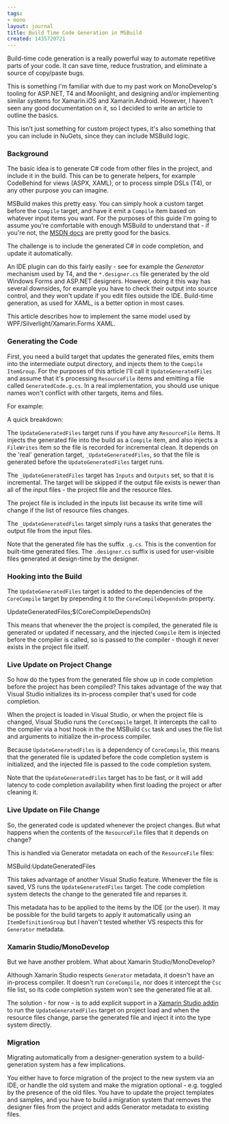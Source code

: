 ```yaml
---
tags:
- mono
layout: journal
title: Build Time Code Generation in MSBuild
created: 1435720721
---
```

Build-time code generation is a really powerful way to automate repetitive parts of your code. It can save time, reduce frustration, and eliminate a source of copy/paste bugs.

This is something I'm familiar with due to my past work on MonoDevelop's tooling for ASP.NET, T4 and Moonlight, and designing and/or implementing similar systems for Xamarin.iOS and Xamarin.Android. However, I haven't seen any good documentation on it, so I decided to write an article to outline the basics.

This isn't just something for custom project types, it's also something that you can include in NuGets, since they can include MSBuild logic.

<h3>Background</h3>

The basic idea is to generate C# code from other files in the project, and include it in the build. This can be to generate helpers, for example CodeBehind for views (ASPX, XAML), or to process simple DSLs (T4), or any other purpose you can imagine.

MSBuild makes this pretty easy. You can simply hook a custom target before the <code>Compile</code> target, and have it emit a <code>Compile</code> item based on whatever input items you want. For the purposes of this guide I'm going to assume you're comfortable with enough MSBuild to understand that - if you're not, the <a href="https://msdn.microsoft.com/en-us/library/dd637714.aspx">MSDN docs</a> are pretty good for the basics.

The challenge is to include the generated C# in code completion, and update it automatically.

An IDE plugin can do this fairly easily - see for example the <em>Generator</em> mechanism used by T4, and the <code>*.designer.cs</code> file generated by the old Windows Forms and ASP.NET designers. However, doing it this way has several downsides, for example you have to check their output into source control, and they won't update if you edit files outside the IDE. Build-time generation, as used for XAML, is a better option in most cases.

This article describes how to implement the same model used by WPF/Silverlight/Xamarin.Forms XAML.

<h3>Generating the Code</h3>

First, you need a build target that updates the generated files, emits them into the intermediate output directory, and injects them to the <code>Compile</code> <code>ItemGroup</code>. For the purposes of this article I'll call it <code>UpdateGeneratedFiles</code> and assume that it's processing <code>ResourceFile</code> items and emitting a file called <code>GeneratedCode.g.cs</code>. In a real implementation, you should use unique names won't conflict with other targets, items and files.

For example:

<blockcode lang="xml">
<Target Name="UpdateGeneratedFiles"
  DependsOnTargets="_UpdateGeneratedFiles"
  Condition=="'@(ResourceFile)' != ''"
>
  <ItemGroup>
    <Compile Include="$(IntermediateOutputDir)GeneratedFile.g.cs" />
    <!-- see https://mhut.ch/journal/2016/04/19/msbuild_code_generation_vs2015 
    <FileWrites Include="$(IntermediateOutputDir)GeneratedFile.g.cs" />
    -->
  </ItemGroup>
</Target>
<Target Name="_UpdateGeneratedFiles"
  Inputs="$(MSBuildProjectFile);@(ResourceFile)"
  Outputs="$(IntermediateOutputDir)GeneratedFile.g.cs"
>
  <FileGenerationTask
      Inputs="@(ResourceFile)"
      Output="$(IntermediateOutputDir)GeneratedFile.g.cs"
  >
</Target>
</blockcode>

A quick breakdown:

The <code>UpdateGeneratedFiles</code> target runs if you have any <code>ResourceFile</code> items. It injects the generated file into the build as a <code>Compile</code> item, and also injects a <code>FileWrites</code> item so the file is recorded for incremental clean. It depends on the 'real' generation target, <code>_UpdateGeneratedFiles</code>, so that the file is generated before the <code>UpdateGeneratedFiles</code> target runs.

The <code>_UpdateGeneratedFiles</code> target has <code>Inputs</code> and <code>Outputs</code> set, so that it is incremental. The target will be skipped if the output file exists is newer than all of the input files - the project file and the resource files.

The project file is included in the inputs list because its write time will change if the list of resource files changes.

The <code>_UpdateGeneratedFiles</code> target simply runs a tasks that generates the output file from the input files.

Note that the generated file has the suffix <code>.g.cs</code>. This is the convention for built-time generated files. The <code>.designer.cs</code> suffix is used for user-visible files generated at design-time by the designer.

<h3>Hooking into the Build</h3>

The <code>UpdateGeneratedFiles</code> target is added to the dependencies of the <code>CoreCompile</code> target by prepending it to the <code>CoreCompileDependsOn</code> property.

<blockcode lang="xml">
<PropertyGroup>
  <CoreCompileDependsOn>UpdateGeneratedFiles;$(CoreCompileDependsOn)</CoreCompileDependsOn>
</PropertyGroup>
</blockcode>

This means that whenever the the project is compiled, the generated file is generated or updated if necessary, and the injected <code>Compile</code> item is injected before the compiler is called, so is passed to the compiler - though it never exists in the project file itself.

<h3>Live Update on Project Change</h3>

So how do the types from the generated file show up in code completion before the project has been compiled? This takes advantage of the way that Visual Studio initializes its in-process compiler that's used for code completion.

When the project is loaded in Visual Studio, or when the project file is changed, Visual Studio runs the <code>CoreCompile</code> target. It intercepts the call to the compiler via a host hook in the the MSBuild <code>Csc</code> task and uses the file list and arguments to initialize the in-process compiler.

Because <code>UpdateGeneratedFiles</code> is a dependency of <code>CoreCompile</code>, this means that the generated file is updated before the code completion system is initialized, and the injected file is passed to the code completion system.

Note that the <code>UpdateGeneratedFiles</code> target has to be fast, or it will add latency to code completion availability when first loading the project or after cleaning it.

<h3>Live Update on File Change</h3>

So, the generated code is updated whenever the project changes. But what happens when the contents of the <code>ResourceFile</code> files that it depends on change?

This is handled via Generator metadata on each of the <code>ResourceFile</code> files:

<blockcode lang="xml">
<ItemGroup>
  <ResourceFile Include="Foo.png">
    <Generator>MSBuild:UpdateGeneratedFiles</Generator>
  </ResourceFile>
</ItemGroup>
</blockcode>

This takes advantage of another Visual Studio feature. Whenever the file is saved, VS runs the <code>UpdateGeneratedFiles</code> target. The code completion system detects the change to the generated file and reparses it.

This metadata has to be applied to the items by the IDE (or the user). It may be possible for the build targets to apply it automatically using an <code>ItemDefinitionGroup</code> but I haven't tested whether VS respects this for <code>Generator</code> metadata.

<h3>Xamarin Studio/MonoDevelop</h3>

But we have another problem. What about Xamarin Studio/MonoDevelop?

Although Xamarin Studio respects <code>Generator</code> metadata, it doesn't have an in-process compiler. It doesn't run <code>CoreCompile</code>, nor does it intercept the <code>Csc</code> file list, so its code completion system won't see the generated file at all.

The solution - for now - is to add explicit support in a <a href="https://mhut.ch/addinmaker">Xamarin Studio addin<a/> to run the <code>UpdateGeneratedFiles</code> target on project load and when the resource files change, parse the generated file and inject it into the type system directly.

<h3>Migration</h3>

Migrating automatically from a designer-generation system to a build-generation system has a few implications.

You either have to force migration of the project to the new system via an IDE, or handle the old system and make the migration optional - e.g. toggled by the presence of the old files. You have to update the project templates and samples, and you have to build a migration system that removes the designer files from the project and adds Generator metadata to existing files.

